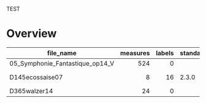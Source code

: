 TEST

# Overview
|           file_name           |measures|labels|standard|annotators|   reviewers   |
|-------------------------------|-------:|-----:|--------|----------|---------------|
|05_Symphonie_Fantastique_op14_V|     524|     0|        |          |               |
|D145ecossaise07                |       8|    16|2.3.0   |JH        |Reviewer's name|
|D365walzer14                   |      24|     0|        |          |               |
